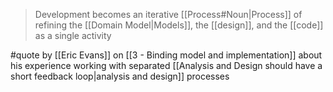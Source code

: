 > Development becomes an iterative [[Process#Noun|Process]] of refining the [[Domain Model|Models]], the [[design]], and the [[code]] as a single activity

#quote by [[Eric Evans]] on [[3 - Binding model and implementation]] about his experience working with separated [[Analysis and Design should have a short feedback loop|analysis and design]] processes